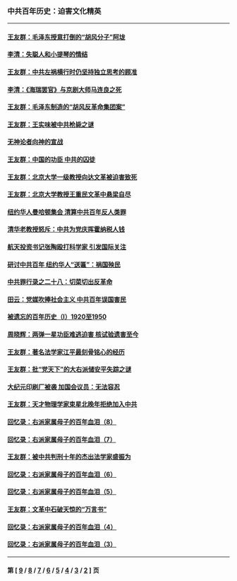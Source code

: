 ### 中共百年历史：迫害文化精英
---
#### [王友群：毛泽东授意打倒的“胡风分子”阿垅](../../pages/nf1176111/n13592541.md?03050430) 
#### [李清：失聪人和小提琴的情结](../../pages/nf1176111/n13459280.md?03050430) 
#### [王友群：中共左祸横行时仍坚持独立思考的顾准](../../pages/nf1176111/n13444722.md?03050430) 
#### [李清：《海瑞罢官》与京剧大师马连良之死](../../pages/nf1176111/n13412316.md?03050430) 
#### [王友群：毛泽东制造的“胡风反革命集团案”](../../pages/nf1176111/n13324909.md?03050430) 
#### [王友群：王实味被中共枪毙之谜](../../pages/nf1176111/n13307502.md?03050430) 
#### [无神论者向神的宣战](../../pages/nf1176111/n13281535.md?03050430) 
#### [王友群：中国的功臣 中共的囚徒](../../pages/nf1176111/n13291790.md?03050430) 
#### [王友群：北京大学一级教授向达文革被迫害致死](../../pages/nf1176111/n13150966.md?03050430) 
#### [王友群：北京大学教授王重民文革中悬梁自尽](../../pages/nf1176111/n13084645.md?03050430) 
#### [纽约华人曼哈顿集会 清算中共百年反人类罪](../../pages/nf1176111/n13084157.md?03050430) 
#### [清华老教授怒斥：中共为党庆挥霍纳税人钱](../../pages/nf1176111/n13071430.md?03050430) 
#### [航天投资书记张陶殴打科学家 引发国际关注](../../pages/nf1176111/n13069132.md?03050430) 
#### [研讨中共百年 纽约华人“送匾”：祸国殃民](../../pages/nf1176111/n13057367.md?03050430) 
#### [中共罪行录之二十八：切菜切出反革命](../../pages/nf1176111/n13030600.md?03050430) 
#### [田云：党媒吹捧社会主义 中共百年误国害民](../../pages/nf1176111/n13006682.md?03050430) 
#### [被遗忘的百年历史（I）1920至1950](../../pages/nf1176111/n12986411.md?03050430) 
#### [周晓辉：两弹一星功臣难逃迫害 核试验遗害至今](../../pages/nf1176111/n12974997.md?03050430) 
#### [王友群：著名法学家江平最刻骨铭心的经历](../../pages/nf1176111/n12970787.md?03050430) 
#### [王友群：批“党天下”的大右派储安平失踪之谜](../../pages/nf1176111/n12954229.md?03050430) 
#### [大纪元印刷厂被袭 加国会议员：无法容忍](../../pages/nf1176111/n12883028.md?03050430) 
#### [王友群：天才物理学家束星北晚年拒绝加入中共](../../pages/nf1176111/n12792913.md?03050430) 
#### [回忆录：右派家属母子的百年血泪（8）](../../pages/nf1176111/n12706196.md?03050430) 
#### [回忆录：右派家属母子的百年血泪（7）](../../pages/nf1176111/n12706191.md?03050430) 
#### [王友群：被中共判刑十年的杰出法学家盛振为](../../pages/nf1176111/n12706141.md?03050430) 
#### [回忆录：右派家属母子的百年血泪（6）](../../pages/nf1176111/n12698863.md?03050430) 
#### [回忆录：右派家属母子的百年血泪（5）](../../pages/nf1176111/n12692515.md?03050430) 
#### [王友群：文革中石破天惊的“万言书”](../../pages/nf1176111/n12690994.md?03050430) 
#### [回忆录：右派家属母子的百年血泪（4）](../../pages/nf1176111/n12686410.md?03050430) 
#### [回忆录：右派家属母子的百年血泪（3）](../../pages/nf1176111/n12683820.md?03050430) 

---
#### 第 [ [9](./9.md?03050430) / [8](./8.md?03050430) / [7](./7.md?03050430) / [6](./6.md?03050430) / [5](./5.md?03050430) / [4](./4.md?03050430) / [3](./3.md?03050430) / [2](./2.md?03050430) ] 页
